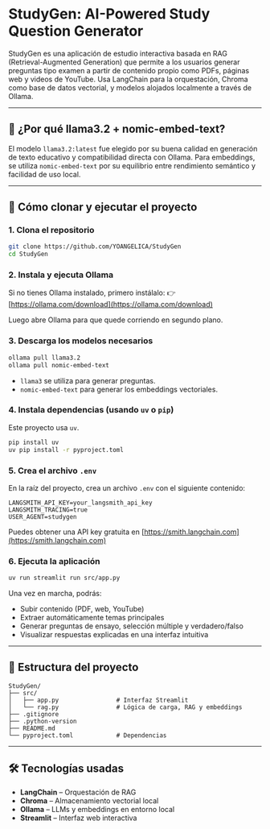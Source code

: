 # StudyGen: AI-Powered Study Question Generator

StudyGen es una aplicación de estudio interactiva basada en RAG (Retrieval-Augmented Generation) que permite a los usuarios generar preguntas tipo examen a partir de contenido propio como PDFs, páginas web y videos de YouTube. Usa LangChain para la orquestación, Chroma como base de datos vectorial, y modelos alojados localmente a través de Ollama.

---

## 🧠 ¿Por qué llama3.2 + nomic-embed-text?

El modelo `llama3.2:latest` fue elegido por su buena calidad en generación de texto educativo y compatibilidad directa con Ollama. Para embeddings, se utiliza `nomic-embed-text` por su equilibrio entre rendimiento semántico y facilidad de uso local.

---

## 🚀 Cómo clonar y ejecutar el proyecto

### 1. Clona el repositorio
```bash
git clone https://github.com/YOANGELICA/StudyGen
cd StudyGen
````

### 2. Instala y ejecuta Ollama

Si no tienes Ollama instalado, primero instálalo:
👉 [https://ollama.com/download](https://ollama.com/download)

Luego abre Ollama para que quede corriendo en segundo plano.


### 3. Descarga los modelos necesarios

```bash
ollama pull llama3.2
ollama pull nomic-embed-text
```

* `llama3` se utiliza para generar preguntas.
* `nomic-embed-text` para generar los embeddings vectoriales.


### 4. Instala dependencias (usando `uv` o `pip`)

Este proyecto usa `uv`.

```bash
pip install uv
uv pip install -r pyproject.toml
```

### 5. Crea el archivo `.env`

En la raíz del proyecto, crea un archivo `.env` con el siguiente contenido:

```env
LANGSMITH_API_KEY=your_langsmith_api_key
LANGSMITH_TRACING=true
USER_AGENT=studygen
```

Puedes obtener una API key gratuita en [https://smith.langchain.com](https://smith.langchain.com)


### 6. Ejecuta la aplicación

```bash
uv run streamlit run src/app.py
```

Una vez en marcha, podrás:

* Subir contenido (PDF, web, YouTube)
* Extraer automáticamente temas principales
* Generar preguntas de ensayo, selección múltiple y verdadero/falso
* Visualizar respuestas explicadas en una interfaz intuitiva

---

## 📁 Estructura del proyecto

```
StudyGen/
├── src/
│   ├── app.py                # Interfaz Streamlit
│   └── rag.py                # Lógica de carga, RAG y embeddings
├── .gitignore
├── .python-version
├── README.md
└── pyproject.toml            # Dependencias
```

---

## 🛠 Tecnologías usadas

* **LangChain** – Orquestación de RAG
* **Chroma** – Almacenamiento vectorial local
* **Ollama** – LLMs y embeddings en entorno local
* **Streamlit** – Interfaz web interactiva

